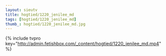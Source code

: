 ```yaml
--- 
layout: sieutv
title: hogtied/1220_jenilee_md
tags: [hogtied/1220_jenilee_md]
thumb_: hogtied/1220_jenilee_md.jpg
---
```

{% include tvpro key="http://admin.fetishbox.com/_content/hogtied/1220_jenilee_md.mp4" %} 
